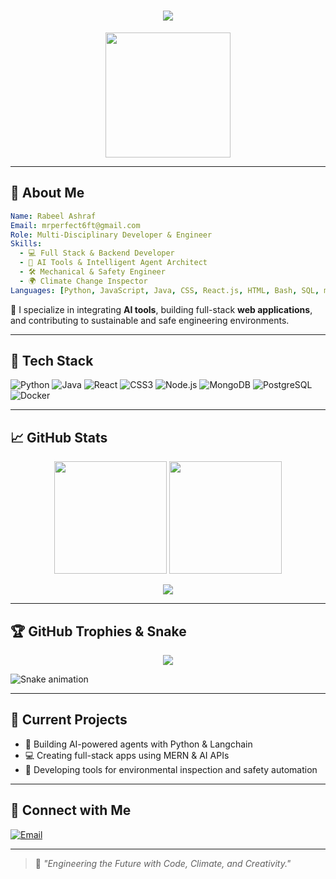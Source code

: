 <h1 align="center">
  <img src="https://readme-typing-svg.demolab.com/?lines=Hey+there,+I'm+Rabeel+Ashraf!;Full+Stack+Developer;Backend+Engineer;AI+Agent+Creator;Mechanical+%26+Safety+Engineer;Climate+Change+Inspector&font=Fira+Code&center=true&width=700&height=50&color=00FFD1&vCenter=true&size=25" />
</h1>

<p align="center">
  <img src="https://media.giphy.com/media/26ufnwz3wDUli7GU0/giphy.gif" width="200" />
</p>

---

## 🚀 About Me

```yaml
Name: Rabeel Ashraf
Email: mrperfect6ft@gmail.com
Role: Multi-Disciplinary Developer & Engineer
Skills:
  - 💻 Full Stack & Backend Developer
  - 🧠 AI Tools & Intelligent Agent Architect
  - 🛠 Mechanical & Safety Engineer
  - 🌍 Climate Change Inspector
Languages: [Python, JavaScript, Java, CSS, React.js, HTML, Bash, SQL, many more...]
```

🧩 I specialize in integrating **AI tools**, building full-stack **web applications**, and contributing to sustainable and safe engineering environments.

---

## 💼 Tech Stack

![Python](https://img.shields.io/badge/Python-3670A0?style=for-the-badge&logo=python&logoColor=white)
![Java](https://img.shields.io/badge/Java-ED8B00?style=for-the-badge&logo=java&logoColor=white)
![React](https://img.shields.io/badge/React-20232A?style=for-the-badge&logo=react&logoColor=61DAFB)
![CSS3](https://img.shields.io/badge/CSS3-%231572B6.svg?style=for-the-badge&logo=css3&logoColor=white)
![Node.js](https://img.shields.io/badge/Node.js-339933?style=for-the-badge&logo=nodedotjs&logoColor=white)
![MongoDB](https://img.shields.io/badge/MongoDB-4EA94B?style=for-the-badge&logo=mongodb&logoColor=white)
![PostgreSQL](https://img.shields.io/badge/PostgreSQL-316192?style=for-the-badge&logo=postgresql&logoColor=white)
![Docker](https://img.shields.io/badge/Docker-2496ED?style=for-the-badge&logo=docker&logoColor=white)

---

## 📈 GitHub Stats

<p align="center">
  <img src="https://github-readme-stats.vercel.app/api?username=rabeelashraf&show_icons=true&theme=radical&border_radius=15&hide_rank=false" height="180px" />
  <img src="https://github-readme-streak-stats.herokuapp.com/?user=rabeelashraf&theme=radical&hide_border=true" height="180px" />
</p>

<p align="center">
  <img src="https://github-readme-stats.vercel.app/api/top-langs/?username=rabeelashraf&layout=compact&theme=radical&langs_count=10" />
</p>

---

## 🏆 GitHub Trophies & Snake

<p align="center">
  <img src="https://github-profile-trophy.vercel.app/?username=rabeelashraf&theme=radical&margin-w=10&no-frame=true" />
</p>

![Snake animation](https://github.com/rabeelashraf/rabeelashraf/blob/output/github-contribution-grid-snake.svg)

---

## 🔧 Current Projects

- 🤖 Building AI-powered agents with Python & Langchain
- 💻 Creating full-stack apps using MERN & AI APIs
- 🌱 Developing tools for environmental inspection and safety automation

---

## 💬 Connect with Me

[![Email](https://img.shields.io/badge/Email-D14836?style=for-the-badge&logo=gmail&logoColor=white)](mailto:mrperfect6ft@gmail.com)

---

> 🧠 *"Engineering the Future with Code, Climate, and Creativity."*
